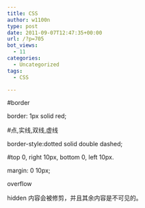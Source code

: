 ```yaml
---
title: CSS
author: w1100n
type: post
date: 2011-09-07T12:47:35+00:00
url: /?p=705
bot_views:
  - 11
categories:
  - Uncategorized
tags:
  - CSS

---
```

#border
  
border: 1px solid red;
  
#点,实线,双线,虚线
  
border-style:dotted solid double dashed;

#top 0, right 10px, bottom 0, left 10px.
  
margin: 0 10px;


overflow

hidden 内容会被修剪，并且其余内容是不可见的。